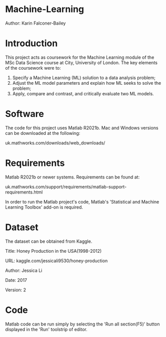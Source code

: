 # Machine-Learning
Author: Karin Falconer-Bailey

# Introduction
This project acts as coursework for the Machine Learning module of the MSc Data Science course at City, University of London. The key elements of the coursework were to:
1. Specify a Machine Learning (ML) solution to a data analysis problem;
2. Adjust the ML model parameters and explain how ML seeks to solve the problem;
3. Apply, compare and contrast, and critically evaluate two ML models.

# Software
The code for this project uses Matlab R2021b. Mac and Windows versions can be downloaded at the following:

uk.mathworks.com/downloads/web_downloads/

# Requirements

Matlab R2021b or newer systems. Requirements can be found at:

uk.mathworks.com/support/requirements/matlab-support-requirements.html

In order to run the Matlab project's code, Matlab's 'Statistical and Machine Learning Toolbox' add-on is required.

# Dataset
The dataset can be obtained from Kaggle.

Title: Honey Production in the USA(1998-2012)

URL: kaggle.com/jessicali9530/honey-production

Author: Jessica Li

Date: 2017

Version: 2

# Code
Matlab code can be run simply by selecting the 'Run all section(F5)' button displayed in the 'Run' toolstrip of editor.

